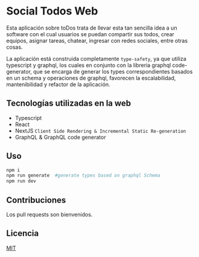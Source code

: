 # Social Todos Web

Esta aplicación sobre toDos trata de llevar esta tan sencilla idea a un software con el cual usuarios se puedan compartir sus todos, crear equipos, asignar tareas, chatear, ingresar
con redes sociales, entre otras cosas.

La aplicación está construida completamente `type-safety`, ya que utiliza typescript y graphql, los cuales en conjunto con la libreria graphql code-generator, que se encarga de generar los types correspondientes basados en un schema y operaciones de graphql, favorecen la escalabilidad, mantenibilidad y refactor de la aplicación.

## Tecnologías utilizadas en la web

- Typescript
- React
- NextJS `Client Side Rendering & Incremental Static Re-generation`
- GraphQL & GraphQL code generator

## Uso

```bash
npm i
npm run generate  #generate types based on graphql Schema
npm run dev
```

## Contribuciones

Los pull requests son bienvenidos.

## Licencia

[MIT](https://choosealicense.com/licenses/mit/)
